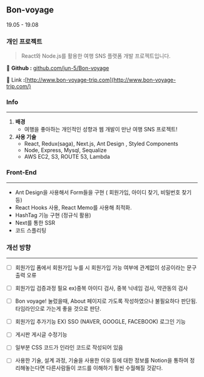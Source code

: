 ## Bon-voyage

19.05 - 19.08

### 개인 프로젝트

> React와 Node.js를 활용한 여행 SNS 플랫폼 개발 프로젝트입니다.

🔎  **Github   :** [github.com/jun-5/Bon-voyage](https://github.com/jun-5/Bon-voyage)

🔎  Link   **:**[http://www.bon-voyage-trip.com](http://www.bon-voyage-trip.com/)

### Info

---

1. **배경**
    - 여행을 좋아하는 개인적인 성향과 웹 개발이 만난 여행 SNS 프로젝트!
2. **사용 기술**
    - React, Redux(saga), Next.js, Ant Design , Styled Components
    - Node, Express, Mysql, Sequalize
    - AWS EC2, S3, ROUTE 53, Lambda

### Front-End

---

- Ant Design을 사용해서 Form들을 구현 ( 회원가입, 아이디 찾기, 비밀번호 찾기 등)
- React Hooks 사용, React Memo를 사용해 최적화.
- HashTag 기능 구현 (정규식 활용)
- Next를 통한 SSR
- 코드 스플리팅


### 개선 방향

---

- [ ]  회원가입 폼에서 회원가입 누를 시 회원가입 가능 여부에 관계없이 성공이라는 문구 출력 오류
- [ ]  회원가입 검증과정 필요 ex)중복 아이디 검사, 중복 닉네임 검사, 약관동의 검사
- [ ]  Bon voyage! 눌렀을때, About 페이지로 가도록 작성하였으나 불필요하다 판단됨. 타임라인으로 가는게 좋을 것으로 판단.
- [ ]  회원가입 추가기능 EX) SSO (NAVER, GOOGLE, FACEBOOK) 로그인 기능
- [ ]  게시판 게시글 수정기능
- [ ]  일부분 CSS 코드가 인라인 코드로 작성되어 있음
- [ ]  사용한 기술, 설계 과정, 기술을 사용한 이유 등에 대한 정보를 Notion을 통하여 정리해놓는다면 다른사람들이 코드를 이해하기 훨씬 수월해질 것같다.



